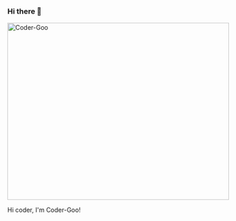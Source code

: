 ### Hi there 👋

<img src = "https://raw.githubusercontent.com/abhisheknaiidu/abhisheknaiidu/master/code.gif" width = "500" height = "400" alt = "Coder-Goo" align = center>

Hi coder, I'm Coder-Goo!


<!--
**Coder-Goo/Coder-Goo** is a ✨ _special_ ✨ repository because its `README.md` (this file) appears on your GitHub profile.

Here are some ideas to get you started:

- 🔭 I’m currently working on ...
- 🌱 I’m currently learning ...
- 👯 I’m looking to collaborate on ...
- 🤔 I’m looking for help with ...
- 💬 Ask me about ...
- 📫 How to reach me: ...
- 😄 Pronouns: ...
- ⚡ Fun fact: ...
-->

